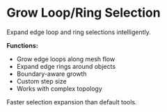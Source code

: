 # Grow Loop/Ring Selection

Expand edge loop and ring selections intelligently.

**Functions:**
- Grow edge loops along mesh flow
- Expand edge rings around objects
- Boundary-aware growth
- Custom step size
- Works with complex topology

Faster selection expansion than default tools.